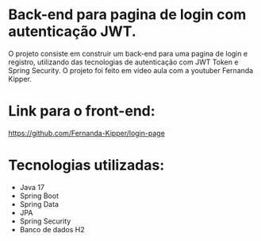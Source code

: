 # Back-end para pagina de login com autenticação JWT.

O projeto consiste em construir um back-end para uma pagina de login e registro, utilizando das tecnologias de autenticação com JWT Token e Spring Security.
O projeto foi feito em video aula com a youtuber Fernanda Kipper.

# Link para o front-end:
https://github.com/Fernanda-Kipper/login-page

# Tecnologias utilizadas:
- Java 17
- Spring Boot
- Spring Data
- JPA
- Spring Security
- Banco de dados H2

